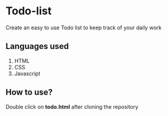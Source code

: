 # Todo-list
Create an easy to use Todo list to keep track of your daily work
## Languages used
1. HTML
2. CSS
3. Javascript
## How to use?
Double click on **todo.html** after cloning the repository
